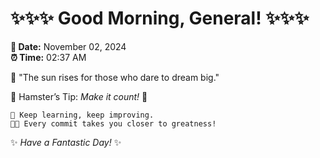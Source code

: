 # ✨✨✨ Good Morning, General! ✨✨✨

**📅 Date:** November 02, 2024  
**⏰ Time:** 02:37 AM  

🌅 "The sun rises for those who dare to dream big."  

🐹 Hamster’s Tip: _Make it count!_ 💪  

```
🚀 Keep learning, keep improving.  
🧑‍💻 Every commit takes you closer to greatness!  
```

✨ *Have a Fantastic Day!* ✨  
